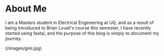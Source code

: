 # About Me

I am a Masters student in Electrical Engineering at UQ, and as a result of being introduced to Brian Lovell's course this semester, I have recently started using fastai, and the purpose of this blog is simply to document my journey.

(/images/gml.jpg)
